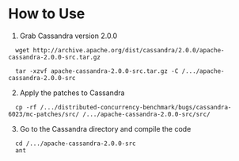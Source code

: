 # How to Use
1. Grab Cassandra version 2.0.0
```
  wget http://archive.apache.org/dist/cassandra/2.0.0/apache-cassandra-2.0.0-src.tar.gz

  tar -xzvf apache-cassandra-2.0.0-src.tar.gz -C /.../apache-cassandra-2.0.0-src
```

2. Apply the patches to Cassandra
```
  cp -rf /.../distributed-concurrency-benchmark/bugs/cassandra-6023/mc-patches/src/ /.../apache-cassandra-2.0.0-src/src/
```

3. Go to the Cassandra directory and compile the code
```
  cd /.../apache-cassandra-2.0.0-src
  ant
```